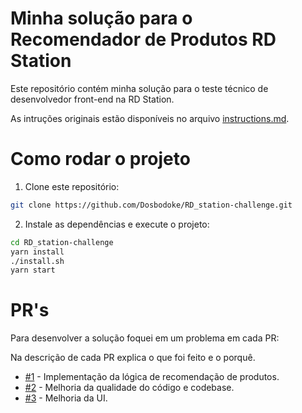 # Minha solução para o Recomendador de Produtos RD Station

Este repositório contém minha solução para o teste técnico de desenvolvedor front-end na RD Station.

As intruções originais estão disponíveis no arquivo [instructions.md](./instructions.md).

# Como rodar o projeto

1. Clone este repositório:
  ```bash
  git clone https://github.com/Dosbodoke/RD_station-challenge.git
  ```


2. Instale as dependências e execute o projeto:
  ```bash
  cd RD_station-challenge
  yarn install
  ./install.sh
  yarn start
  ```

# PR's

Para desenvolver a solução foquei em um problema em cada PR:

Na descrição de cada PR explica o que foi feito e o porquê.

- [#1](https://github.com/Dosbodoke/RD_station-challenge/pull/1) - Implementação da lógica de recomendação de produtos.
- [#2](https://github.com/Dosbodoke/RD_station-challenge/pull/2) - Melhoria da qualidade do código e codebase.
- [#3](https://github.com/Dosbodoke/RD_station-challenge/pull/3) - Melhoria da UI.

